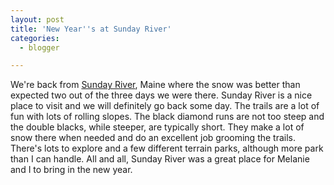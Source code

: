 ```yaml
---
layout: post
title: 'New Year''s at Sunday River'
categories:
  - blogger

---
```


We're back from <a href="http://www.sundayriver.com/">Sunday River</a>, Maine where the snow was better than expected two out of the three days we were there.  Sunday River is a nice place to visit and we will definitely go back some day.  The trails are a lot of fun with lots of rolling slopes.  The black diamond runs are not too steep and the double blacks, while steeper, are typically short.  They make a lot of snow there when needed and do an excellent job grooming the trails.  There's lots to explore and a few different terrain parks, although more park than I can handle.  All and all, Sunday River was a great place for Melanie and I to bring in the new year.
